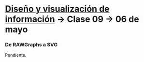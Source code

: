 # [Diseño y visualización de información](https://github.com/profesorfaco/aud5v027-2025) → Clase 09 → 06 de mayo

### De RAWGraphs a SVG

Pendiente.